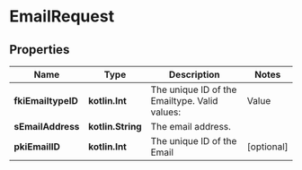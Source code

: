 
# EmailRequest

## Properties
Name | Type | Description | Notes
------------ | ------------- | ------------- | -------------
**fkiEmailtypeID** | **kotlin.Int** | The unique ID of the Emailtype.  Valid values:  |Value|Description| |-|-| |1|Office| |2|Home| | 
**sEmailAddress** | **kotlin.String** | The email address. | 
**pkiEmailID** | **kotlin.Int** | The unique ID of the Email |  [optional]



